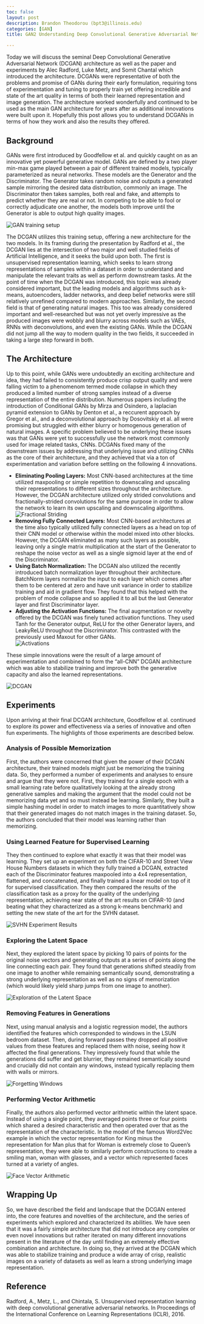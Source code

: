 ```yaml
---
toc: false 
layout: post
description: Brandon Theodorou (bpt3@illinois.edu)
categories: [GAN]
title: GAN2 Understanding Deep Convolutional Generative Adversarial Networks

---
```


<div class="stackedit__html">
<p>Today we will discuss the seminal Deep Convolutional Generative Adversarial Network (DCGAN) architecture as well as the paper and experiments by Alec Radford, Luke Metz, and Somit Chantal which introduced the architecture. DCGANs were representative of both the problems and promise of GANs during their early formulation, requiring tons of experimentation and tuning to properly train yet offering incredible and state of the art quality in terms of both their learned representation and image generation. The architecture worked wonderfully and continued to be used as the main GAN architecture for years after as additional innovations were built upon it. Hopefully this post allows you to understand DCGANs in terms of how they work and also the results they offered.</p>
<h2 id="background">Background</h2>
<p>GANs were first introduced by Goodfellow et al. and quickly caught on as an innovative yet powerful generative model. GANs are defined by a two player min-max game played between a pair of different trained models, typically parameterized as neural networks. These models are the Generator and the Discriminator. The Generator takes random noise and outputs a generated sample mirroring the desired data distribution, commonly an image. The Discriminator then takes samples, both real and fake, and attempts to predict whether they are real or not. In competing to be able to fool or correctly adjudicate one another, the models both improve until the Generator is able to output high quality images.</p>
<p><img src="{{ site.baseurl }}/images/gan2blog1/GANs.png" alt="GAN training setup"></p>
<p>The DCGAN utilizes this training setup, offering a new architecture for the two models. In its framing during the presentation by Radford et al., the DCGAN lies at the intersection of two major and well studied fields of Artificial Intelligence, and it seeks the build upon both. The first is unsupervised representation learning, which seeks to learn strong representations of samples within a dataset in order to understand and manipulate the relevant traits as well as perform downstream tasks. At the point of time when the DCGAN was introduced, this topic was already considered important, but the leading models and algorithms such as k-means, autoencoders, ladder networks, and deep belief networks were still relatively unrefined compared to modern approaches. Similarly, the second field is that of generating natural images. This too was already considered important and well-researched but was not yet overly impressive as the produced images were wobbly and blurry across models such as VAEs, RNNs with deconvolutions, and even the existing GANs. While the DCGAN did not jump all the way to modern quality in the two fields, it succeeded in taking a large step forward in both.</p>
<h2 id="the-architecture">The Architecture</h2>
<p>Up to this point, while GANs were undoubtedly an exciting architecture and idea, they had failed to consistently produce crisp output quality and were falling victim to a phenomenom termed mode collapse in which they produced a limited number of strong samples instead of a diverse representation of the entire distribution. Numerous papers including the introduction of Conditional GANs by Mirza and Osindero, a laplacian pyramid extension to GANs by Denton et al., a reccurent approach by Gregor et al., and a deconvolutional approach by Dosovitskiy et al. all were promising but struggled with either blurry or homogenous generation of natural images. A specific problem believed to be underlying these issues was that GANs were yet to successfully use the network most commonly used for image related tasks, CNNs. DCGANs fixed many of the downstream issues by addressing that underlying issue and utilizing CNNs as the core of their architecture, and they achieved that via a ton of experimentation and variation before settling on the following 4 innovations.</p>
<ul>
<li><strong>Eliminating Pooling Layers:</strong> Most CNN-based architectures at the time utilized maxpooling or simple repetition to downscaling and upscaling their representations to different sizes throughout the architecture. However, the DCGAN architecture utilized only strided convolutions and fractionally-strided convolutions for the same purpose in order to allow the network to learn its own upscaling and downscaling algorithms.<br>
<img src="{{ site.baseurl }}/images/gan2blog1/FractionalStriding.png" alt="Fractional Striding"></li>
<li><strong>Removing Fully Connected Layers:</strong> Most CNN-based architectures at the time also typically utilized fully connected layers as a head on top of their CNN model or otherwise within the model mixed into other blocks. However, the DCGAN eliminated as many such layers as possible, leaving only a single matrix multiplication at the start of the Generator to reshape the noise vector as well as a single sigmoid layer at the end of the Discriminator.</li>
<li><strong>Using Batch Normalization:</strong> The DCGAN also utilized the recently introduced batch normalization layer throughout their architecture. BatchNorm layers normalize the input to each layer which comes after them to be centered at zero and have unit variance in order to stabilize training and aid in gradient flow. They found that this helped with the problem of mode collapse and so applied it to all but the last Generator layer and first Discriminator layer.</li>
<li><strong>Adjusting the Activation Functions:</strong> The final augmentation or novelty offered by the DCGAN was finely tuned activation functions. They used Tanh for the Generator output, ReLU for the other Generator layers, and LeakyReLU throughout the Discriminator. This contrasted with the previously used Maxout for other GANs.<br>
<img src="{{ site.baseurl }}/images/gan2blog1/Activations.png" alt="Activations"></li>
</ul>
<p>These simple innovations were the result of a large amount of experimentation and combined to form the “all-CNN” DCGAN architecture which was able to stabilize training and improve both the generative capacity and also the learned representations.</p>
<p><img src="{{ site.baseurl }}/images/gan2blog1/DCGAN.png" alt="DCGAN"></p>
<h2 id="experiments">Experiments</h2>
<p>Upon arriving at their final DCGAN architecture, Goodfellow et al. continued to explore its power and effectiveness via a series of innovative and often fun experiments. The highlights of those experiments are described below.</p>
<h3 id="analysis-of-possible-memorization">Analysis of Possible Memorization</h3>
<p>First, the authors were concerned that given the power of their DCGAN architecture, their trained models might just be memorizing the training data. So, they performed a number of experiments and analyses to ensure and argue that they were not. First, they trained for a single epoch with a small learning rate before qualitatively looking at the already strong generative samples and making the argument that the model could not be memorizing data yet and so must instead be learning. Similarly, they built a simple hashing model in order to match images to more quantitatively show that their generated images do not match images in the training dataset. So, the authors concluded that their model was learning rather than memorizing.</p>
<h3 id="using-learned-feature-for-supervised-learning">Using Learned Feature for Supervised Learning</h3>
<p>They then continued to explore what exactly it was that their model was learning. They set up an experiment on both the CIFAR-10 and Street View House Numbers datasets in which they fully trained a DCGAN, extracted each of the Discriminator features maxpooled into a 4x4 representation, flattened, and concatenated, and finally trained a linear model on top of it for supervised classification. They then compared the results of the classification task as a proxy for the quality of the underlying representation, achieving near state of the art results on CIFAR-10 (and beating what they characterized as a strong k-means benchmark) and setting the new state of the art for the SVHN dataset.</p>
<p><img src="{{ site.baseurl }}/images/gan2blog1/SVHN_Experiment.png" alt="SVHN Experiment Results"></p>
<h3 id="exploring-the-latent-space">Exploring the Latent Space</h3>
<p>Next, they explored the latent space by picking 10 pairs of points for the original noise vectors and generating outputs at a series of points along the line connecting each pair. They found that generations shifted steadily from one image to another while remaining semantically sound, demonstrating a strong underlying representation as well as no signs of memorization (which would likely yield sharp jumps from one image to another).</p>
<p><img src="{{ site.baseurl }}/images/gan2blog1/LatentSpace.png" alt="Exploration of the Latent Space"></p>
<h3 id="removing-features-in-generations">Removing Features in Generations</h3>
<p>Next, using manual analysis and a logistic regression model, the authors identified the features which corresponded to windows in the LSUN bedroom dataset. Then, during forward passes they dropped all positive values from these features and replaced them with noise, seeing how it affected the final generations. They impressively found that while the generations did suffer and get blurrier, they remained semantically sound and crucially did not contain any windows, instead typically replacing them with walls or mirrors.</p>
<p><img src="{{ site.baseurl }}/images/gan2blog1/ForgettingWindows.png" alt="Forgetting Windows"></p>
<h3 id="performing-vector-arithmetic">Performing Vector Arithmetic</h3>
<p>Finally, the authors also performed vector arithmetic within the latent space. Instead of using a single point, they averaged points three or four points which shared a desired characteristic and then operated over that as the representation of the characteristic. In the model of the famous Word2Vec example in which the vector representation for King minus the representation for Man plus that for Woman  is extremely close to Queen’s representation, they were able to similarly perform constructions to create a smiling man, woman with glasses, and a vector which represented faces turned at a variety of angles.</p>
<p><img src="{{ site.baseurl }}/images/gan2blog1/FaceArithmetic.png" alt="Face Vector Arithmetic"></p>
<h2 id="wrapping-up">Wrapping Up</h2>
<p>So, we have described the field and landscape that the DCGAN entered into, the core features and novelties of the architecture, and the series of experiments which explored and characterized its abilities. We have seen that it was a fairly simple architecture that did not introduce any complex or even novel innovations but rather iterated on many different innovations present in the literature of the day until finding an extremely effective combination and architecture. In doing so, they arrived at the DCGAN which was able to stabilize training and produce a wide array of crisp, realistic images on a variety of datasets as well as learn a strong underlying image representation.</p>
<h2 id="reference">Reference</h2>
<p>Radford, A., Metz, L., and Chintala, S. Unsupervised representation learning with deep convolutional generative adversarial networks. In Proceedings of the International Conference on Learning Representations (ICLR), 2016.</p>
</div>
